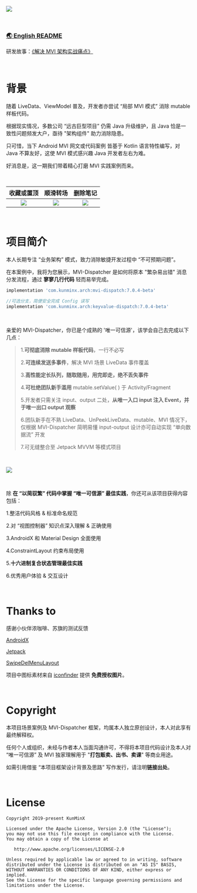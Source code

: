 ![](https://tva1.sinaimg.cn/large/e6c9d24ely1h5gqcmsjf6j219e0u0wiy.jpg)

&nbsp;

### [🌏 English README](https://github.com/KunMinX/MVI-Dispatcher/blob/main/README_EN.md)

研发故事：[《解决 MVI 架构实战痛点》](https://juejin.cn/post/7134594010642907149)

&nbsp;

# 背景

随着 LiveData、ViewModel 普及，开发者亦尝试 “局部 MVI 模式” 消除 mutable 样板代码。

根据现实情况，多数公司 “远古巨型项目” 仍需 Java 升级维护，且 Java 恰是一致性问题频发大户，亟待 "架构组件" 助力消除隐患。

只可惜，当下 Android MVI 网文或代码案例 皆基于 Kotlin 语言特性编写，对 Java 不算友好，这使 MVI 模式感兴趣 Java 开发者左右为难。

好消息是，这一期我们带着精心打磨 MVI 实践案例而来。

&nbsp;

|                          收藏或置顶                          |                           顺滑转场                           |                           删除笔记                           |
| :----------------------------------------------------------: | :----------------------------------------------------------: | :----------------------------------------------------------: |
| ![](https://tva1.sinaimg.cn/large/e6c9d24ely1h3vup9ck57g20u01o0hbm.gif) | ![](https://tva1.sinaimg.cn/large/e6c9d24ely1h3vupfbex2g20u01o0qv6.gif) | ![](https://tva1.sinaimg.cn/large/e6c9d24ely1h3vuplwiuqg20u01o0x2t.gif) |

&nbsp;

# 项目简介

本人长期专注 “业务架构” 模式，致力消除敏捷开发过程中 “不可预期问题”。

在本案例中，我将为您展示，MVI-Dispatcher 是如何将原本 "繁杂易出错" 消息分发流程，通过 **寥寥几行代码** 轻而易举完成。

```Groovy
implementation 'com.kunminx.arch:mvi-dispatch:7.0.4-beta'

//可选分支，简便安全完成 Config 读写
implementation 'com.kunminx.arch:keyvalue-dispatch:7.0.4-beta'
```

&nbsp;

亲爱的 MVI-Dispatcher，你已是个成熟的 '唯一可信源'，该学会自己去完成以下几点：

> 1.**可彻底消除 mutable 样板代码**，一行不必写
>
> 2.**可连续发送多事件**，解决 MVI 场景 LiveData 事件覆盖
>
> 3.**高性能定长队列，随取随用，用完即走，绝不丢失事件**
>
> 4.**可杜绝团队新手滥用** mutable.setValue( ) 于 Activity/Fragment
>
> 5.开发者只需关注 input、output 二处，**从唯一入口 input 注入 Event，并于唯一出口 output 观察**
>
> 6.团队新手在不熟 LiveData、UnPeekLiveData、mutable、MVI 情况下，仅根据 MVI-Dispatcher 简明易懂 input-output 设计亦可自动实现 “单向数据流” 开发
>
> 7.可无缝整合至 Jetpack MVVM 等模式项目

&nbsp;

![](https://tva1.sinaimg.cn/large/e6c9d24ely1h4al1milgpj21dj0u045c.jpg)

&nbsp;

除 **在 “以简驭繁” 代码中掌握 “唯一可信源” 最佳实践**，你还可从该项目获得内容包括：

1.整洁代码风格 & 标准命名规范

2.对 “视图控制器” 知识点深入理解 & 正确使用

3.AndroidX 和 Material Design 全面使用

4.ConstraintLayout 约束布局使用

5.**十六进制复合状态管理最佳实践**

6.优秀用户体验 & 交互设计

&nbsp;

# Thanks to

感谢小伙伴浓咖啡、苏旗的测试反馈

[AndroidX](https://developer.android.google.cn/jetpack/androidx)

[Jetpack](https://developer.android.google.cn/jetpack/)

[SwipeDelMenuLayout](https://github.com/mcxtzhang/SwipeDelMenuLayout)

项目中图标素材来自 [iconfinder](https://www.iconfinder.com/) 提供 **免费授权图片**。

&nbsp;

# Copyright

本项目场景案例及 MVI-Dispatcher 框架，均属本人独立原创设计，本人对此享有最终解释权。

任何个人或组织，未经与作者本人当面沟通许可，不得将本项目代码设计及本人对 “唯一可信源” 及 MVI 独家理解用于 "**打包贩卖、出书、卖课**" 等商业用途。

如需引用借鉴 “本项目框架设计背景及思路” 写作发行，请注明**链接出处**。

&nbsp;

# License

```
Copyright 2019-present KunMinX

Licensed under the Apache License, Version 2.0 (the "License");
you may not use this file except in compliance with the License.
You may obtain a copy of the License at

   http://www.apache.org/licenses/LICENSE-2.0

Unless required by applicable law or agreed to in writing, software
distributed under the License is distributed on an "AS IS" BASIS,
WITHOUT WARRANTIES OR CONDITIONS OF ANY KIND, either express or implied.
See the License for the specific language governing permissions and
limitations under the License.
```